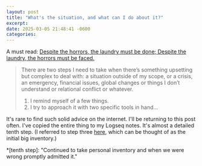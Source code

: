 ```yaml
---
layout: post
title: "What's the situation, and what can I do about it?"
excerpt: 
date: 2025-03-05 21:48:41 -0600
categories: 
---
```


A must read: [Despite the horrors, the laundry must be done; Despite the laundry, the horrors must be faced.](https://anniemueller.com/posts/despite-the-horrors-the-laundry-must-be-done-despite-the-laundry-the-horrors-must-be-faced)

> There are two steps I need to take when there’s something upsetting but complex to deal with: a situation outside of my scope, or a crisis, an emergency, financial issues, global changes or things I don’t understand or relational conflict or whatever.
>
> 1. I remind myself of a few things.
> 1. I try to approach it with two specific tools in hand... 

It's rare to find such solid advice on the internet. I'll be returning to this post often. I've copied the entire thing to my Logseq notes. It's almost a detailed tenth step. (I referred to step three [here](/2025/02/06/i-have-hope/#step-3), which can be thought of as the initial big inventory.)

  *[tenth step]: "Continued to take personal inventory and when we were wrong promptly admitted it."